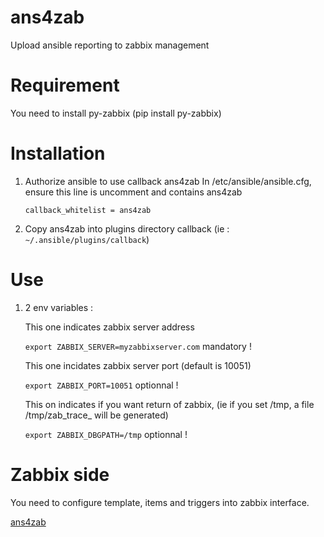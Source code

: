 # ans4zab
Upload ansible reporting to zabbix management

# Requirement 

You need to install py-zabbix (pip install py-zabbix)

# Installation

   1. Authorize ansible to use callback ans4zab
      In /etc/ansible/ansible.cfg, ensure this line is uncomment and contains ans4zab
      
      ```callback_whitelist = ans4zab```
   
   2. Copy ans4zab into plugins directory callback (ie : ```~/.ansible/plugins/callback```)
   
# Use 

   1. 2 env variables :
   
      This one indicates zabbix server address
      
      ```export ZABBIX_SERVER=myzabbixserver.com``` mandatory !
      
      This one incidates zabbix server port (default is 10051)
      
      ```export ZABBIX_PORT=10051``` optionnal !
      
      This on indicates if you want return of zabbix, (ie if you set /tmp, a file /tmp/zab_trace_<hostname> will be generated)
  
      ```export ZABBIX_DBGPATH=/tmp``` optionnal !
      
  # Zabbix side    
  
  You need to configure template, items and triggers into zabbix interface.
  
  [ans4zab](https://github.com/coxifred/ans4zab/blob/master/zabbix_ansible/zabbix_item.jpg?raw=true)
      
